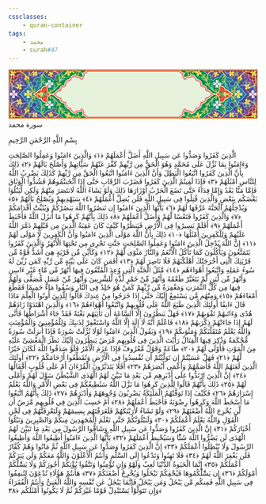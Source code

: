 ```yaml
---
cssclasses:
    - quran-container
tags:
    - محمد
    - surah#47
---
```

<div class="quran-container">
<span class="second-border"></span>
<span class="border"></span>
<div class="head-container">
<img src="https://raw.githubusercontent.com/LORDyyyyy/obsidian-the_quran_vault/main/The%20Quran%20Vault/src/webview/surah_head.png" height=100>
<div class="surah-name">
<span class="surah-name-fnt">سورة محمد</span>
</div>
</div>
<div class="quran-content">
<div class="name-of-god"> <p> بِسْمِ اللَّهِ الرَّحْمَنِ الرَّحِيمِ </p></div>
<p>
<span class="sign" id="f1">الَّذِينَ كَفَرُوا وَصَدُّوا عَن سَبِيلِ اللَّهِ أَضَلَّ أَعْمَلَهُمْ <span>﴿</span>١<span>﴾</span></span>
<span class="sign" id="f2">وَالَّذِينَ ءَامَنُوا وَعَمِلُوا الصَّلِحَتِ وَءَامَنُوا بِمَا نُزِّلَ عَلَى مُحَمَّدٍ وَهُوَ الْحَقُّ مِن رَّبِّهِمْ كَفَّرَ عَنْهُمْ سَئَِّاتِهِمْ وَأَصْلَحَ بَالَهُمْ <span>﴿</span>٢<span>﴾</span></span>
<span class="sign" id="f3">ذَلِكَ بِأَنَّ الَّذِينَ كَفَرُوا اتَّبَعُوا الْبَطِلَ وَأَنَّ الَّذِينَ ءَامَنُوا اتَّبَعُوا الْحَقَّ مِن رَّبِّهِمْ كَذَلِكَ يَضْرِبُ اللَّهُ لِلنَّاسِ أَمْثَلَهُمْ <span>﴿</span>٣<span>﴾</span></span>
<span class="sign" id="f4">فَإِذَا لَقِيتُمُ الَّذِينَ كَفَرُوا فَضَرْبَ الرِّقَابِ حَتَّى إِذَا أَثْخَنتُمُوهُمْ فَشُدُّوا الْوَثَاقَ فَإِمَّا مَنًّا بَعْدُ وَإِمَّا فِدَاءً حَتَّى تَضَعَ الْحَرْبُ أَوْزَارَهَا ذَلِكَ وَلَوْ يَشَاءُ اللَّهُ لَانتَصَرَ مِنْهُمْ وَلَكِن لِّيَبْلُوَا بَعْضَكُم بِبَعْضٍ وَالَّذِينَ قُتِلُوا فِى سَبِيلِ اللَّهِ فَلَن يُضِلَّ أَعْمَلَهُمْ <span>﴿</span>٤<span>﴾</span></span>
<span class="sign" id="f5">سَيَهْدِيهِمْ وَيُصْلِحُ بَالَهُمْ <span>﴿</span>٥<span>﴾</span></span>
<span class="sign" id="f6">وَيُدْخِلُهُمُ الْجَنَّةَ عَرَّفَهَا لَهُمْ <span>﴿</span>٦<span>﴾</span></span>
<span class="sign" id="f7">يَأَيُّهَا الَّذِينَ ءَامَنُوا إِن تَنصُرُوا اللَّهَ يَنصُرْكُمْ وَيُثَبِّتْ أَقْدَامَكُمْ <span>﴿</span>٧<span>﴾</span></span>
<span class="sign" id="f8">وَالَّذِينَ كَفَرُوا فَتَعْسًا لَّهُمْ وَأَضَلَّ أَعْمَلَهُمْ <span>﴿</span>٨<span>﴾</span></span>
<span class="sign" id="f9">ذَلِكَ بِأَنَّهُمْ كَرِهُوا مَا أَنزَلَ اللَّهُ فَأَحْبَطَ أَعْمَلَهُمْ <span>﴿</span>٩<span>﴾</span></span>
<span class="sign" id="f10">أَفَلَمْ يَسِيرُوا فِى الْأَرْضِ فَيَنظُرُوا كَيْفَ كَانَ عَقِبَةُ الَّذِينَ مِن قَبْلِهِمْ دَمَّرَ اللَّهُ عَلَيْهِمْ وَلِلْكَفِرِينَ أَمْثَلُهَا <span>﴿</span>١۰<span>﴾</span></span>
<span class="sign" id="f11">ذَلِكَ بِأَنَّ اللَّهَ مَوْلَى الَّذِينَ ءَامَنُوا وَأَنَّ الْكَفِرِينَ لَا مَوْلَى لَهُمْ <span>﴿</span>١١<span>﴾</span></span>
<span class="sign" id="f12">إِنَّ اللَّهَ يُدْخِلُ الَّذِينَ ءَامَنُوا وَعَمِلُوا الصَّلِحَتِ جَنَّتٍ تَجْرِى مِن تَحْتِهَا الْأَنْهَرُ وَالَّذِينَ كَفَرُوا يَتَمَتَّعُونَ وَيَأْكُلُونَ كَمَا تَأْكُلُ الْأَنْعَمُ وَالنَّارُ مَثْوًى لَّهُمْ <span>﴿</span>١٢<span>﴾</span></span>
<span class="sign" id="f13">وَكَأَيِّن مِّن قَرْيَةٍ هِىَ أَشَدُّ قُوَّةً مِّن قَرْيَتِكَ الَّتِى أَخْرَجَتْكَ أَهْلَكْنَهُمْ فَلَا نَاصِرَ لَهُمْ <span>﴿</span>١٣<span>﴾</span></span>
<span class="sign" id="f14">أَفَمَن كَانَ عَلَى بَيِّنَةٍ مِّن رَّبِّهِ كَمَن زُيِّنَ لَهُ سُوءُ عَمَلِهِ وَاتَّبَعُوا أَهْوَاءَهُم <span>﴿</span>١٤<span>﴾</span></span>
<span class="sign" id="f15">مَّثَلُ الْجَنَّةِ الَّتِى وُعِدَ الْمُتَّقُونَ فِيهَا أَنْهَرٌ مِّن مَّاءٍ غَيْرِ ءَاسِنٍ وَأَنْهَرٌ مِّن لَّبَنٍ لَّمْ يَتَغَيَّرْ طَعْمُهُ وَأَنْهَرٌ مِّنْ خَمْرٍ لَّذَّةٍ لِّلشَّرِبِينَ وَأَنْهَرٌ مِّنْ عَسَلٍ مُّصَفًّى وَلَهُمْ فِيهَا مِن كُلِّ الثَّمَرَتِ وَمَغْفِرَةٌ مِّن رَّبِّهِمْ كَمَنْ هُوَ خَلِدٌ فِى النَّارِ وَسُقُوا مَاءً حَمِيمًا فَقَطَّعَ أَمْعَاءَهُمْ <span>﴿</span>١٥<span>﴾</span></span>
<span class="sign" id="f16">وَمِنْهُم مَّن يَسْتَمِعُ إِلَيْكَ حَتَّى إِذَا خَرَجُوا مِنْ عِندِكَ قَالُوا لِلَّذِينَ أُوتُوا الْعِلْمَ مَاذَا قَالَ ءَانِفًا أُولَئِكَ الَّذِينَ طَبَعَ اللَّهُ عَلَى قُلُوبِهِمْ وَاتَّبَعُوا أَهْوَاءَهُمْ <span>﴿</span>١٦<span>﴾</span></span>
<span class="sign" id="f17">وَالَّذِينَ اهْتَدَوْا زَادَهُمْ هُدًى وَءَاتَىهُمْ تَقْوَىهُمْ <span>﴿</span>١٧<span>﴾</span></span>
<span class="sign" id="f18">فَهَلْ يَنظُرُونَ إِلَّا السَّاعَةَ أَن تَأْتِيَهُم بَغْتَةً فَقَدْ جَاءَ أَشْرَاطُهَا فَأَنَّى لَهُمْ إِذَا جَاءَتْهُمْ ذِكْرَىهُمْ <span>﴿</span>١٨<span>﴾</span></span>
<span class="sign" id="f19">فَاعْلَمْ أَنَّهُ لَا إِلَهَ إِلَّا اللَّهُ وَاسْتَغْفِرْ لِذَنبِكَ وَلِلْمُؤْمِنِينَ وَالْمُؤْمِنَتِ وَاللَّهُ يَعْلَمُ مُتَقَلَّبَكُمْ وَمَثْوَىكُمْ <span>﴿</span>١٩<span>﴾</span></span>
<span class="sign" id="f20">وَيَقُولُ الَّذِينَ ءَامَنُوا لَوْلَا نُزِّلَتْ سُورَةٌ فَإِذَا أُنزِلَتْ سُورَةٌ مُّحْكَمَةٌ وَذُكِرَ فِيهَا الْقِتَالُ رَأَيْتَ الَّذِينَ فِى قُلُوبِهِم مَّرَضٌ يَنظُرُونَ إِلَيْكَ نَظَرَ الْمَغْشِىِّ عَلَيْهِ مِنَ الْمَوْتِ فَأَوْلَى لَهُمْ <span>﴿</span>٢۰<span>﴾</span></span>
<span class="sign" id="f21">طَاعَةٌ وَقَوْلٌ مَّعْرُوفٌ فَإِذَا عَزَمَ الْأَمْرُ فَلَوْ صَدَقُوا اللَّهَ لَكَانَ خَيْرًا لَّهُمْ <span>﴿</span>٢١<span>﴾</span></span>
<span class="sign" id="f22">فَهَلْ عَسَيْتُمْ إِن تَوَلَّيْتُمْ أَن تُفْسِدُوا فِى الْأَرْضِ وَتُقَطِّعُوا أَرْحَامَكُمْ <span>﴿</span>٢٢<span>﴾</span></span>
<span class="sign" id="f23">أُولَئِكَ الَّذِينَ لَعَنَهُمُ اللَّهُ فَأَصَمَّهُمْ وَأَعْمَى أَبْصَرَهُمْ <span>﴿</span>٢٣<span>﴾</span></span>
<span class="sign" id="f24">أَفَلَا يَتَدَبَّرُونَ الْقُرْءَانَ أَمْ عَلَى قُلُوبٍ أَقْفَالُهَا <span>﴿</span>٢٤<span>﴾</span></span>
<span class="sign" id="f25">إِنَّ الَّذِينَ ارْتَدُّوا عَلَى أَدْبَرِهِم مِّن بَعْدِ مَا تَبَيَّنَ لَهُمُ الْهُدَى الشَّيْطَنُ سَوَّلَ لَهُمْ وَأَمْلَى لَهُمْ <span>﴿</span>٢٥<span>﴾</span></span>
<span class="sign" id="f26">ذَلِكَ بِأَنَّهُمْ قَالُوا لِلَّذِينَ كَرِهُوا مَا نَزَّلَ اللَّهُ سَنُطِيعُكُمْ فِى بَعْضِ الْأَمْرِ وَاللَّهُ يَعْلَمُ إِسْرَارَهُمْ <span>﴿</span>٢٦<span>﴾</span></span>
<span class="sign" id="f27">فَكَيْفَ إِذَا تَوَفَّتْهُمُ الْمَلَئِكَةُ يَضْرِبُونَ وُجُوهَهُمْ وَأَدْبَرَهُمْ <span>﴿</span>٢٧<span>﴾</span></span>
<span class="sign" id="f28">ذَلِكَ بِأَنَّهُمُ اتَّبَعُوا مَا أَسْخَطَ اللَّهَ وَكَرِهُوا رِضْوَنَهُ فَأَحْبَطَ أَعْمَلَهُمْ <span>﴿</span>٢٨<span>﴾</span></span>
<span class="sign" id="f29">أَمْ حَسِبَ الَّذِينَ فِى قُلُوبِهِم مَّرَضٌ أَن لَّن يُخْرِجَ اللَّهُ أَضْغَنَهُمْ <span>﴿</span>٢٩<span>﴾</span></span>
<span class="sign" id="f30">وَلَوْ نَشَاءُ لَأَرَيْنَكَهُمْ فَلَعَرَفْتَهُم بِسِيمَهُمْ وَلَتَعْرِفَنَّهُمْ فِى لَحْنِ الْقَوْلِ وَاللَّهُ يَعْلَمُ أَعْمَلَكُمْ <span>﴿</span>٣۰<span>﴾</span></span>
<span class="sign" id="f31">وَلَنَبْلُوَنَّكُمْ حَتَّى نَعْلَمَ الْمُجَهِدِينَ مِنكُمْ وَالصَّبِرِينَ وَنَبْلُوَا أَخْبَارَكُمْ <span>﴿</span>٣١<span>﴾</span></span>
<span class="sign" id="f32">إِنَّ الَّذِينَ كَفَرُوا وَصَدُّوا عَن سَبِيلِ اللَّهِ وَشَاقُّوا الرَّسُولَ مِن بَعْدِ مَا تَبَيَّنَ لَهُمُ الْهُدَى لَن يَضُرُّوا اللَّهَ شَئًْا وَسَيُحْبِطُ أَعْمَلَهُمْ <span>﴿</span>٣٢<span>﴾</span></span>
<span class="sign" id="f33">يَأَيُّهَا الَّذِينَ ءَامَنُوا أَطِيعُوا اللَّهَ وَأَطِيعُوا الرَّسُولَ وَلَا تُبْطِلُوا أَعْمَلَكُمْ <span>﴿</span>٣٣<span>﴾</span></span>
<span class="sign" id="f34">إِنَّ الَّذِينَ كَفَرُوا وَصَدُّوا عَن سَبِيلِ اللَّهِ ثُمَّ مَاتُوا وَهُمْ كُفَّارٌ فَلَن يَغْفِرَ اللَّهُ لَهُمْ <span>﴿</span>٣٤<span>﴾</span></span>
<span class="sign" id="f35">فَلَا تَهِنُوا وَتَدْعُوا إِلَى السَّلْمِ وَأَنتُمُ الْأَعْلَوْنَ وَاللَّهُ مَعَكُمْ وَلَن يَتِرَكُمْ أَعْمَلَكُمْ <span>﴿</span>٣٥<span>﴾</span></span>
<span class="sign" id="f36">إِنَّمَا الْحَيَوةُ الدُّنْيَا لَعِبٌ وَلَهْوٌ وَإِن تُؤْمِنُوا وَتَتَّقُوا يُؤْتِكُمْ أُجُورَكُمْ وَلَا يَسَْٔلْكُمْ أَمْوَلَكُمْ <span>﴿</span>٣٦<span>﴾</span></span>
<span class="sign" id="f37">إِن يَسَْٔلْكُمُوهَا فَيُحْفِكُمْ تَبْخَلُوا وَيُخْرِجْ أَضْغَنَكُمْ <span>﴿</span>٣٧<span>﴾</span></span>
<span class="sign" id="f38">هَأَنتُمْ هَؤُلَاءِ تُدْعَوْنَ لِتُنفِقُوا فِى سَبِيلِ اللَّهِ فَمِنكُم مَّن يَبْخَلُ وَمَن يَبْخَلْ فَإِنَّمَا يَبْخَلُ عَن نَّفْسِهِ وَاللَّهُ الْغَنِىُّ وَأَنتُمُ الْفُقَرَاءُ وَإِن تَتَوَلَّوْا يَسْتَبْدِلْ قَوْمًا غَيْرَكُمْ ثُمَّ لَا يَكُونُوا أَمْثَلَكُم <span>﴿</span>٣٨<span>﴾</span></span>

</p>
</div>
<span class="border" style="margin-top:25px;"></span>
<span class="second-border-bottom"></span>
</div>
